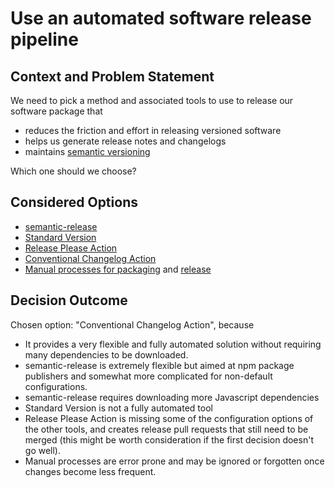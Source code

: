 # Use an automated software release pipeline

## Context and Problem Statement

We need to pick a method and associated tools to use to release our software package that
* reduces the friction and effort in releasing versioned software
* helps us generate release notes and changelogs
* maintains [semantic versioning](https://semver.org/)

Which one should we choose?

## Considered Options

* [semantic-release](https://semantic-release.gitbook.io/semantic-release/)
* [Standard Version](https://github.com/conventional-changelog/standard-version)
* [Release Please Action](https://github.com/marketplace/actions/release-please-action)
* [Conventional Changelog Action](https://github.com/marketplace/actions/conventional-changelog-action)
* [Manual processes for packaging](https://docs.github.com/en/packages/working-with-a-github-packages-registry/working-with-the-container-registry#pushing-container-images) and [release](https://docs.github.com/en/repositories/releasing-projects-on-github/managing-releases-in-a-repository#creating-a-release)

## Decision Outcome

Chosen option: "Conventional Changelog Action", because
* It provides a very flexible and fully automated solution without requiring many dependencies to be downloaded.
* semantic-release is extremely flexible but aimed at npm package publishers and somewhat more complicated for non-default configurations.
* semantic-release requires downloading more Javascript dependencies
* Standard Version is not a fully automated tool
* Release Please Action is missing some of the configuration options of the other tools, and creates release pull requests that still need to be merged (this might be worth consideration if the first decision doesn't go well).
* Manual processes are error prone and may be ignored or forgotten once changes become less frequent.
